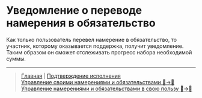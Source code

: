 # Уведомление о переводе намерения в обязательство

Как только пользователь перевел намерение в обязательство, то участник, которому оказывается поддержка, получит уведомление. Таким образом он сможет отслеживать прогресс набора необходимой суммы.

---
> [Главная](../index.md) |  [Подтверждение исполнения](../actions/confirmation_of_transfer.md)  
> [Управление своими намерениями и обязательствами 👤->👥](../actions/show_int_obl.md)  
> [Управление намерениями и обязательствами в свою пользу 👥->👤](../actions/show_int_obl_for_me.md)

